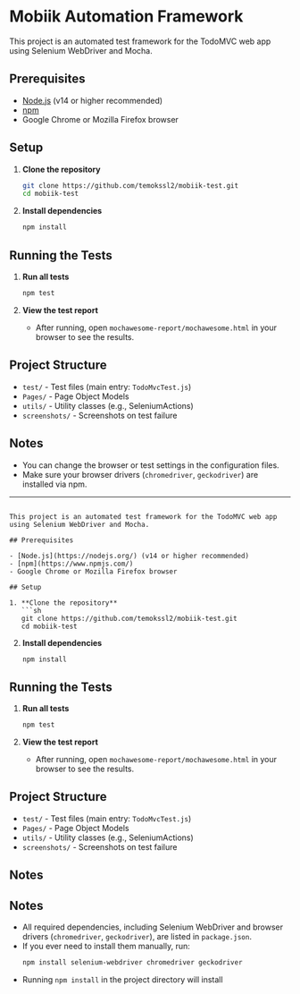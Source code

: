 # Mobiik Automation Framework

This project is an automated test framework for the TodoMVC web app using Selenium WebDriver and Mocha.

## Prerequisites

- [Node.js](https://nodejs.org/) (v14 or higher recommended)
- [npm](https://www.npmjs.com/)
- Google Chrome or Mozilla Firefox browser

## Setup

1. **Clone the repository**
   ```sh
   git clone https://github.com/temokssl2/mobiik-test.git
   cd mobiik-test
   ```

2. **Install dependencies**
   ```sh
   npm install
   ```

## Running the Tests

1. **Run all tests**
   ```sh
   npm test
   ```

2. **View the test report**
   - After running, open `mochawesome-report/mochawesome.html` in your browser to see the results.

## Project Structure

- `test/` - Test files (main entry: `TodoMvcTest.js`)
- `Pages/` - Page Object Models
- `utils/` - Utility classes (e.g., SeleniumActions)
- `screenshots/` - Screenshots on test failure

## Notes

- You can change the browser or test settings in the configuration files.
- Make sure your browser drivers (`chromedriver`, `geckodriver`) are installed via npm.

---
```# Mobiik Automation Framework

This project is an automated test framework for the TodoMVC web app using Selenium WebDriver and Mocha.

## Prerequisites

- [Node.js](https://nodejs.org/) (v14 or higher recommended)
- [npm](https://www.npmjs.com/)
- Google Chrome or Mozilla Firefox browser

## Setup

1. **Clone the repository**
   ```sh
   git clone https://github.com/temokssl2/mobiik-test.git
   cd mobiik-test
   ```

2. **Install dependencies**
   ```sh
   npm install
   ```

## Running the Tests

1. **Run all tests**
   ```sh
   npm test
   ```

2. **View the test report**
   - After running, open `mochawesome-report/mochawesome.html` in your browser to see the results.

## Project Structure

- `test/` - Test files (main entry: `TodoMvcTest.js`)
- `Pages/` - Page Object Models
- `utils/` - Utility classes (e.g., SeleniumActions)
- `screenshots/` - Screenshots on test failure

## Notes

## Notes

- All required dependencies, including Selenium WebDriver and browser drivers (`chromedriver`, `geckodriver`), are listed in `package.json`.
- If you ever need to install them manually, run:
  ```sh
  npm install selenium-webdriver chromedriver geckodriver
  ```
- Running `npm install` in the project directory will install
